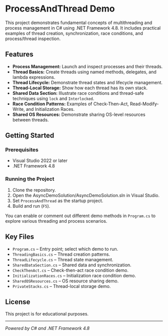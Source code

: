 # ProcessAndThread Demo

This project demonstrates fundamental concepts of multithreading and process management in C# using .NET Framework 4.8. It includes practical examples of thread creation, synchronization, race conditions, and process/thread inspection.

## Features

- **Process Management:** Launch and inspect processes and their threads.
- **Thread Basics:** Create threads using named methods, delegates, and lambda expressions.
- **Thread Lifecycle:** Demonstrate thread states and lifecycle management.
- **Thread-Local Storage:** Show how each thread has its own stack.
- **Shared Data Section:** Illustrate race conditions and thread-safe techniques using `lock` and `Interlocked`.
- **Race Condition Patterns:** Examples of Check-Then-Act, Read-Modify-Write, and Initialization Races.
- **Shared OS Resources:** Demonstrate sharing OS-level resources between threads.

## Getting Started

### Prerequisites

- Visual Studio 2022 or later
- .NET Framework 4.8

### Running the Project

1. Clone the repository.
2. Open the AsyncDemoSolution/AsyncDemoSolution.sln in Visual Studio.
3. Set `ProcessAndThread` as the startup project.
4. Build and run (`F5`).

You can enable or comment out different demo methods in `Program.cs` to explore various threading and process scenarios.

## Key Files

- `Program.cs` – Entry point; select which demo to run.
- `ThreadingBasics.cs` – Thread creation patterns.
- `ThreadLifecycle.cs` – Thread state management.
- `SharedDataSection.cs` – Shared data and synchronization.
- `CheckThenAct.cs` – Check-then-act race condition demo.
- `InitializationRaces.cs` – Initialization race condition demo.
- `SharedOSResources.cs` – OS resource sharing demo.
- `PrivateStacks.cs` – Thread-local storage demo.

## License

This project is for educational purposes.

---

*Powered by C# and .NET Framework 4.8*
